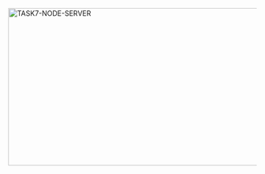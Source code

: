 <img src="https://socialify.git.ci/Asanda001019/TASK7-NODE-SERVER/image?language=1&owner=1&name=1&stargazers=1&theme=Light" alt="TASK7-NODE-SERVER" width="640" height="320" />
